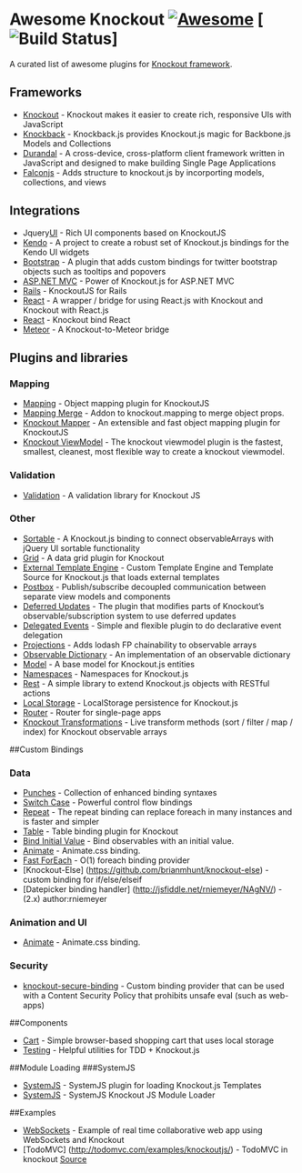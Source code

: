 # Awesome Knockout [![Awesome](https://cdn.rawgit.com/sindresorhus/awesome/d7305f38d29fed78fa85652e3a63e154dd8e8829/media/badge.svg)](https://github.com/sindresorhus/awesome) [![Build Status](https://travis-ci.org/jafin/awesome-knockout.svg?branch=master)]
A curated list of awesome plugins for [Knockout framework](http://knockoutjs.com/).

## Frameworks
- [Knockout](https://github.com/knockout/knockout) - Knockout makes it easier to create rich, responsive UIs with JavaScript
- [Knockback](https://github.com/kmalakoff/knockback) - Knockback.js provides Knockout.js magic for Backbone.js Models and Collections
- [Durandal](https://github.com/BlueSpire/Durandal/) - A cross-device, cross-platform client framework written in JavaScript and designed to make building Single Page Applications
- [Falconjs](https://github.com/stoodder/falconjs) - Adds structure to knockout.js by incorporting models, collections, and views

## Integrations
- Jquery[UI](https://github.com/madcapnmckay/Knockout-UI) - Rich UI components based on KnockoutJS
- [Kendo](https://github.com/kendo-labs/knockout-kendo) - A project to create a robust set of Knockout.js bindings for the Kendo UI widgets
- [Bootstrap](https://github.com/billpull/knockout-bootstrap) - A plugin that adds custom bindings for twitter bootstrap objects such as tooltips and popovers
- [ASP.NET MVC](https://github.com/AndreyAkinshin/knockout-mvc) - Power of Knockout.js for ASP.NET MVC
- [Rails](https://github.com/dnagir/knockout-rails) - KnockoutJS for Rails
- [React](https://github.com/lelandrichardson/knockout-react) - A wrapper / bridge for using React.js with Knockout and Knockout with React.js
- [React](https://github.com/calvinwoo/knockout-bind-react) - Knockout bind React
- [Meteor](https://github.com/steveluscher/knockout.meteor) - A Knockout-to-Meteor bridge

## Plugins and libraries
### Mapping
- [Mapping](https://github.com/SteveSanderson/knockout.mapping) - Object mapping plugin for KnockoutJS
- [Mapping Merge](https://github.com/grofit/knockout.merge) - Addon to knockout.mapping to merge object props.
- [Knockout Mapper](https://github.com/lucaslorentz/knockout.mapper) - An extensible and fast object mapping plugin for KnockoutJS 
- [Knockout ViewModel](https://github.com/coderenaissance/knockout.viewmodel) - The knockout viewmodel plugin is the fastest, smallest, cleanest, most flexible way to create a knockout viewmodel. 

### Validation
- [Validation](https://github.com/Knockout-Contrib/Knockout-Validation) - A validation library for Knockout JS

### Other
- [Sortable](https://github.com/rniemeyer/knockout-sortable) - A Knockout.js binding to connect observableArrays with jQuery UI sortable functionality
- [Grid](https://github.com/Knockout-Contrib/KoGrid) - A data grid plugin for Knockout
- [External Template Engine](https://github.com/ifandelse/Knockout.js-External-Template-Engine) - Custom Template Engine and Template Source for Knockout.js that loads external templates
- [Postbox](https://github.com/rniemeyer/knockout-postbox) - Publish/subscribe decoupled communication between separate view models and components
- [Deferred Updates](https://github.com/mbest/knockout-deferred-updates) - The plugin that modifies parts of Knockout’s observable/subscription system to use deferred updates
- [Delegated Events](https://github.com/rniemeyer/knockout-delegatedEvents) - Simple and flexible plugin to do declarative event delegation
- [Projections](https://github.com/profiscience/ko-projections) - Adds lodash FP chainability to observable arrays
- [Observable Dictionary](https://github.com/jamesfoster/knockout.observableDictionary) - An implementation of an observable dictionary
- [Model](https://github.com/thelinuxlich/knockout.model) - A base model for Knockout.js entities
- [Namespaces](https://github.com/hunterloftis/knockout.namespaces) - Namespaces for Knockout.js
- [Rest](https://github.com/frapontillo/knockout-rest) - A simple library to extend Knockout.js objects with RESTful actions
- [Local Storage](https://github.com/jimrhoskins/knockout.localStorage) - LocalStorage persistence for Knockout.js
- [Router](https://github.com/profiscience/ko-component-router) - Router for single-page apps
- [Knockout Transformations](https://github.com/One-com/knockout-transformations) - Live transform methods (sort / filter / map / index) for Knockout observable arrays

##Custom Bindings
### Data
- [Punches](https://github.com/mbest/knockout.punches) - Collection of enhanced binding syntaxes
- [Switch Case](https://github.com/mbest/knockout-switch-case) - Powerful control flow bindings
- [Repeat](https://github.com/mbest/knockout-repeat) - The repeat binding can replace foreach in many instances and is faster and simpler
- [Table](https://github.com/mbest/knockout-table) - Table binding plugin for Knockout
- [Bind Initial Value](http://stackoverflow.com/questions/12125143/giving-initial-value-to-observable-from-the-html-markup) - Bind observables with an initial value.
- [Animate](https://github.com/dnbard/knockout.animate) - Animate.css binding.
- [Fast ForEach](https://github.com/brianmhunt/knockout-fast-foreach) - O(1) foreach binding provider
- [Knockout-Else] (https://github.com/brianmhunt/knockout-else) - custom binding for if/else/elseif
- [Datepicker binding handler] (http://jsfiddle.net/rniemeyer/NAgNV/) - (2.x) author:rniemeyer

### Animation and UI
- [Animate](https://github.com/dnbard/knockout.animate) - Animate.css binding.

### Security
- [knockout-secure-binding](https://github.com/brianmhunt/knockout-secure-binding) - Custom binding provider that can be used with a Content Security Policy that prohibits unsafe eval (such as web-apps)

##Components
- [Cart](https://github.com/robconery/knockout-cart) - Simple browser-based shopping cart that uses local storage
- [Testing](https://github.com/profiscience/ko-component-tester) - Helpful utilities for TDD + Knockout.js

##Module Loading
###SystemJS
- [SystemJS](https://github.com/One-com/systemjs-plugin-ko-tpl) - SystemJS plugin for loading Knockout.js Templates 
- [SystemJS](https://gist.github.com/jpolvora/3712241510e1b1023fbb00d0285dedf8) - SystemJS Knockout JS Module Loader

##Examples
- [WebSockets](https://github.com/carlhoerberg/knockout-websocket-example) - Example of real time collaborative web app using WebSockets and Knockout
- [TodoMVC] (http://todomvc.com/examples/knockoutjs/) - TodoMVC in knockout  [Source](https://github.com/tastejs/todomvc/tree/master/examples/knockoutjs)
